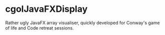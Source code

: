 cgolJavaFXDisplay
=================

Rather ugly JavaFX array visualiser, quickly developed for Conway's game of life and Code retreat sessions.
